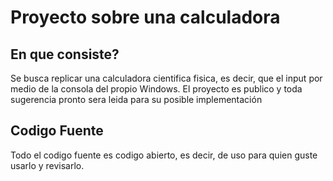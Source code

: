 # Proyecto sobre una calculadora
## En que consiste?
Se busca replicar una calculadora cientifica fisica, es decir, que el input por medio de la consola del propio Windows.
El proyecto es publico y toda sugerencia pronto sera leida para su posible implementación

## Codigo Fuente
Todo el codigo fuente es codigo abierto, es decir, de uso para quien guste usarlo y revisarlo.

